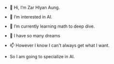 - 👋 Hi, I’m Zar Hlyan Aung.

- 👀 I’m interested in AI.
- 🌱 I’m currently learning math to deep dive.

- 💞️ I have so many dreams 
- 📫 However I know I can't always get what I want.
- So I am going to specialize in AI.

<!---
ZarHlyanAung/ZarHlyanAung is a ✨ special ✨ repository because its `README.md` (this file) appears on your GitHub profile.
You can click the Preview link to take a look at your changes.
--->

